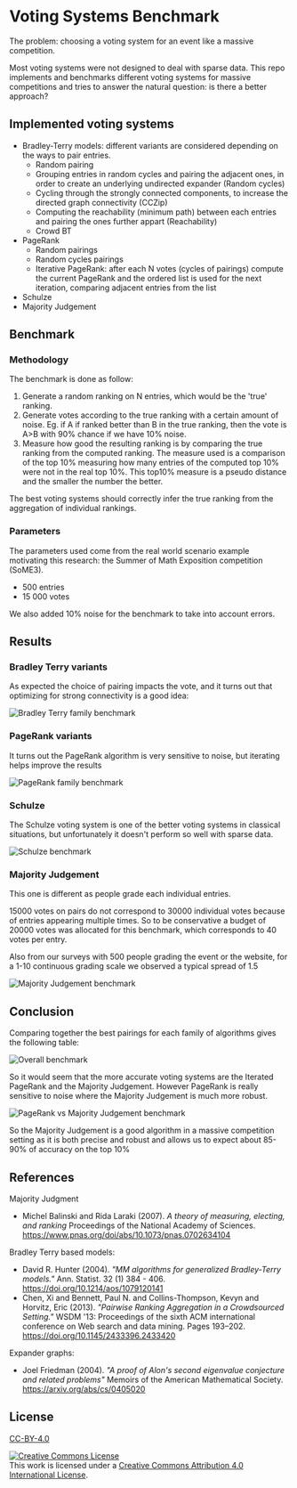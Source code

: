 # Voting Systems Benchmark

The problem: choosing a voting system for an event like a massive competition.

Most voting systems were not designed to deal with sparse data. This repo implements and benchmarks different voting systems for massive competitions and tries to answer the natural question: is there a better approach?

## Implemented voting systems

- Bradley-Terry models: different variants are considered depending on the ways to pair entries.
  - Random pairing
  - Grouping entries in random cycles and pairing the adjacent ones, in order to create an underlying undirected expander (Random cycles)
  - Cycling through the strongly connected components, to increase the directed graph connectivity (CCZip)
  - Computing the reachability (minimum path) between each entries and pairing the ones further appart (Reachability)
  - Crowd BT
- PageRank
  - Random pairings
  - Random cycles pairings
  - Iterative PageRank: after each N votes (cycles of pairings) compute the current PageRank and the ordered list is used for the next iteration, comparing adjacent entries from the list
- Schulze
- Majority Judgement

## Benchmark
### Methodology

The benchmark is done as follow:

1. Generate a random ranking on N entries, which would be the 'true' ranking.
2. Generate votes according to the true ranking with a certain amount of noise. Eg. if A if ranked better than B in the true ranking, then the vote is A>B with 90% chance if we have 10% noise.
3. Measure how good the resulting ranking is by comparing the true ranking from the computed ranking. The measure used is a comparison of the top 10% measuring how many entries of the computed top 10% were not in the real top 10%. This top10% measure is a pseudo distance and the smaller the number the better.

The best voting systems should correctly infer the true ranking from the aggregation of individual rankings.

### Parameters

The parameters used come from the real world scenario example motivating this research: the Summer of Math Exposition competition (SoME3).

- 500 entries
- 15 000 votes

We also added 10% noise for the benchmark to take into account errors.

## Results

### Bradley Terry variants

As expected the choice of pairing impacts the vote, and it turns out that optimizing for strong connectivity is a good idea:

![Bradley Terry family benchmark](./assets/Bradley%20Terry.png)

### PageRank variants

It turns out the PageRank algorithm is very sensitive to noise, but iterating helps improve the results

![PageRank family benchmark](./assets/PageRank.png)

### Schulze

The Schulze voting system is one of the better voting systems in classical situations, but unfortunately it doesn't perform so well with sparse data.

![Schulze benchmark](./assets/Schulze.png)

### Majority Judgement

This one is different as people grade each individual entries.

15000 votes on pairs do not correspond to 30000 individual votes because of entries appearing multiple times. So to be conservative a budget of 20000 votes was allocated for this benchmark, which corresponds to 40 votes per entry.

Also from our surveys with 500 people grading the event or the website, for a 1-10 continuous grading scale we observed a typical spread of 1.5

![Majority Judgement benchmark](./assets/Majority%20Judgement.png)

## Conclusion

Comparing together the best pairings for each family of algorithms gives the following table:

![Overall benchmark](./assets/Overall.png)

So it would seem that the more accurate voting systems are the Iterated PageRank and the Majority Judgement. However PageRank is really sensitive to noise where the Majority Judgement is much more robust.

![PageRank vs Majority Judgement benchmark](./assets/PageRank%20vs%20Majority%20Judgement.png)

So the Majority Judgement is a good algorithm in a massive competition setting as it is both precise and robust and allows us to expect about 85-90% of accuracy on the top 10%


## References

Majority Judgment
- Michel Balinski and Rida Laraki (2007). *A theory of measuring, electing, and ranking* Proceedings of the National Academy of Sciences. https://www.pnas.org/doi/abs/10.1073/pnas.0702634104

Bradley Terry based models:
- David R. Hunter (2004). *"MM algorithms for generalized Bradley-Terry models."* Ann. Statist. 32 (1) 384 - 406. https://doi.org/10.1214/aos/1079120141
- Chen, Xi and Bennett, Paul N. and Collins-Thompson, Kevyn and Horvitz, Eric (2013). *"Pairwise Ranking Aggregation in a Crowdsourced Setting."* WSDM '13: Proceedings of the sixth ACM international conference on Web search and data mining. Pages 193–202.  https://doi.org/10.1145/2433396.2433420

Expander graphs:
- Joel Friedman (2004). *"A proof of Alon's second eigenvalue conjecture and related problems"* Memoirs of the American Mathematical Society. https://arxiv.org/abs/cs/0405020



## License

[CC-BY-4.0](LICENSE)

<a rel="license" href="http://creativecommons.org/licenses/by/4.0/"><img alt="Creative Commons License" style="border-width:0" src="https://i.creativecommons.org/l/by/4.0/88x31.png" /></a><br />This work is licensed under a <a rel="license" href="http://creativecommons.org/licenses/by/4.0/">Creative Commons Attribution 4.0 International License</a>.
